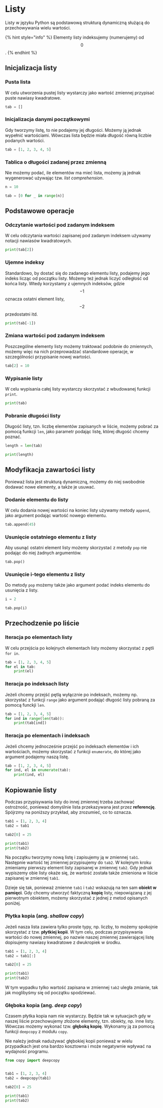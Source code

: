 # Listy

Listy w języku Python są podstawową strukturą dynamiczną służącą do przechowywania wielu wartości.

{% hint style="info" %}
Elementy listy indeksujemy (numerujemy) od $$0$$.
{% endhint %}

## Inicjalizacja listy

### Pusta lista

W celu utworzenia pustej listy wystarczy jako wartość zmiennej przypisać puste nawiasy kwadratowe.

```python
tab = []
```

### Inicjalizacja danymi początkowymi

Gdy tworzymy listę, to nie podajemy jej długości.
Możemy ją jednak wypełnić wartościami. Wówczas lista będzie miała długość równą liczbie podanych wartości.

```python
tab = [1, 2, 3, 4, 5]
```

### Tablica o długości zadanej przez zmienną

Nie możemy podać, ile elementów ma mieć lista, możemy ją jednak wygenerować używając tzw. _list comprehension_.

```python
n = 10

tab = [0 for _ in range(n)]
```

## Podstawowe operacje

### Odczytanie wartości pod zadanym indeksem

W celu odczytania wartości zapisanej pod zadanym indeksem używamy notacji nawiasów kwadratowych.

```python
print(tab[2])
```

### Ujemne indeksy

Standardowo, by dostać się do zadanego elementu listy, podajemy jego indeks licząc od początku listy.
Możemy też jednak liczyć odległość od końca listy. Wtedy korzystamy z ujemnych indeksów, gdzie $$-1$$ oznacza ostatni element listy, $$-2$$ przedostatni itd.

```python
print(tab[-1])
```

### Zmiana wartości pod zadanym indeksem

Poszczególne elementy listy możemy traktować podobnie do zmiennych, możemy więc na nich przeprowadzać standardowe operacje, w szczególności przypisanie nowej wartości.

```python
tab[2] = 10
```

### Wypisanie listy

W celu wypisania całej listy wystarczy skorzystać z wbudowanej funkcji `print`.

```python
print(tab)
```

### Pobranie długości listy

Długość listy, tzn. liczbę elementów zapisanych w liście, możemy pobrać za pomocą funkcji `len`, jako parametr podając listę, której długość chcemy poznać.

```python
length = len(tab)

print(length)
```

## Modyfikacja zawartości listy

Ponieważ lista jest strukturą dynamiczną, możemy do niej swobodnie dodawać nowe elementy, a także je usuwać.

### Dodanie elementu do listy

W celu dodania nowej wartości na koniec listy używamy metody `append`, jako argument podając wartość nowego elementu.

```python
tab.append(45)
```

### Usunięcie ostatniego elementu z listy

Aby usunąć ostatni element listy możemy skorzystać z metody `pop` nie podając do niej żadnych argumentów.

```python
tab.pop()
```

### Usunięcie i-tego elementu z listy

Do metody `pop` możemy także jako argument podać indeks elementu do usunięcia z listy.

```python
i = 2

tab.pop(i)
```

## Przechodzenie po liście

### Iteracja po elementach listy

W celu przejścia po kolejnych elementach listy możemy skorzystać z pętli `for in`.

```python
tab = [1, 2, 3, 4, 5]
for el in tab:
    print(el)
```

### Iteracja po indeksach listy

Jeżeli chcemy przejść pętlą wyłącznie po indeksach, możemy np. skorzystać z funkcji `range` jako argument podająć długość listy pobraną za pomocą funckji `len`.

```python
tab = [1, 2, 3, 4, 5]
for ind in range(len(tab)):
    print(tab[ind])
```

### Iteracja po elementach i indeksach

Jeżeli chcemy jednocześnie przejść po indeksach elementów i ich wartościach, możemy skorzystać z funkcji `enumerate`, do której jako argument podajemy naszą listę.

```python
tab = [1, 2, 3, 4, 5]
for ind, el in enumerate(tab):
    print(ind, el)
```

## Kopiowanie listy

Podczas przypisywania listy do innej zmiennej trzeba zachować ostrożność, ponieważ domyślnie lista przekazywana jest przez **referencję**.
Spójrzmy na poniższy przykład, aby zrozumieć, co to oznacza.

```python
tab1 = [1, 2, 3, 4]
tab2 = tab1

tab2[0] = 25

print(tab1)
print(tab2)
```

Na początku tworzymy nową listę i zapisujemy ją w zmiennej `tab1`. Następnie wartość tej zmiennej przypisujemy do `tab2`. W kolejnym kroku zmieniamy pierwszy element listy zapisanej w zmiennej `tab2`. Gdy jednak wypiszemy obie listy okaże się, że wartość została także zmieniona w liście zapisanej w zmiennej `tab1`.

Dzieje się tak, ponieważ zmienne `tab1` i `tab2` wskazują na ten sam **obiekt w pamięci**. Gdy chcemy utworzyć faktyczną **kopię** listy, niepowiązaną z jej pierwotnym obiektem, możemy skorzystać z jednej z metod opisanych poniżej.

### Płytka kopia (ang. *shallow copy*)

Jeżeli nasza lista zawiera tylko proste typy, np. liczby, to możemy spokojnie skorzystać z tzw. **płytkiej kopii**.
W tym celu, podczas przypisywania wartości do nowej zmiennej, po nazwie naszej zmiennej zawierającej listę dopisujemy nawiasy kwadratowe z dwukropiek w środku.

```python
tab1 = [1, 2, 3, 4]
tab2 = tab1[:]

tab2[0] = 25

print(tab1)
print(tab2)
```

W tym wypadku tylko wartość zapisana w zmiennej `tab2` uległa zmianie, tak jak moglibyśmy się od początku spodziewać.

### Głęboka kopia (ang. *deep copy*)

Czasem płytka kopia nam nie wystarczy. Będzie tak w sytuacjach gdy w naszej liście przechowujemy złożone elementy, tzn. obiekty, np. inne listy.
Wówczas możemy wykonać tzw. **głęboką kopię**. Wykonamy ją za pomocą funkcji `deepcopy` z modułu `copy`.

Nie należy jednak nadużywać głębokiej kopii ponieważ w wielu przypadkach jest ona bardzo kosztowna i może negatywnie wpływać na wydajność programu.

```python
from copy import deepcopy


tab1 = [1, 2, 3, 4]
tab2 = deepcopy(tab1)

tab2[0] = 25

print(tab1)
print(tab2)
```